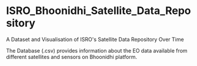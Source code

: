 # ISRO_Bhoonidhi_Satellite_Data_Repository
A Dataset and Visualisation of ISRO's Satellite Data Repository Over Time

The Database (.csv) provides information about the EO data available from different satellites and sensors on Bhoonidhi platform.
